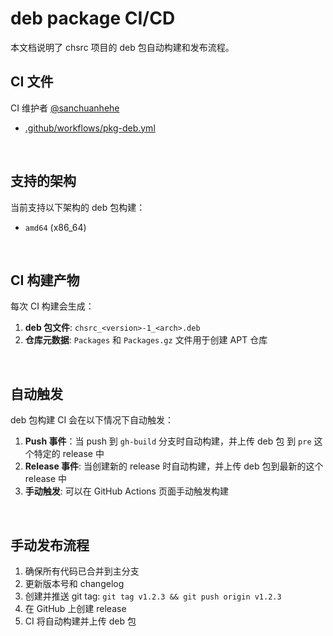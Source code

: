 <!-- -----------------------------------------------------------
 ! SPDX-License-Identifier: GFDL-1.3-or-later
 ! -------------------------------------------------------------
 ! Doc Type      : Markdown
 ! Doc Name      : CI.md
 ! Doc Authors   : sanchuanhehe <wyihe5520@gmail.com>
 ! Contributors  :  曾奥然 <ccmywish@qq.com>
 !               |
 ! Created On    : <2025-06-14>
 ! Last Modified : <2025-06-16>
 ! ---------------------------------------------------------- -->

# deb package CI/CD

本文档说明了 chsrc 项目的 deb 包自动构建和发布流程。

## CI 文件

CI 维护者 [@sanchuanhehe](https://github.com/sanchuanhehe)

- [.github/workflows/pkg-deb.yml](../../.github/workflows/pkg-deb.yml)

<br>

## 支持的架构

当前支持以下架构的 deb 包构建：

- `amd64` (x86_64)

<br>

## CI 构建产物

每次 CI 构建会生成：

1. **deb 包文件**: `chsrc_<version>-1_<arch>.deb`
2. **仓库元数据**: `Packages` 和 `Packages.gz` 文件用于创建 APT 仓库

<br>


## 自动触发

deb 包构建 CI 会在以下情况下自动触发：

1. **Push 事件**：当 push 到 `gh-build` 分支时自动构建，并上传 deb 包 到 `pre` 这个特定的 release 中
2. **Release 事件**: 当创建新的 release 时自动构建，并上传 deb 包到最新的这个 release 中
2. **手动触发**: 可以在 GitHub Actions 页面手动触发构建

<br>

## 手动发布流程

1. 确保所有代码已合并到主分支
2. 更新版本号和 changelog
3. 创建并推送 git tag: `git tag v1.2.3 && git push origin v1.2.3`
4. 在 GitHub 上创建 release
5. CI 将自动构建并上传 deb 包

<br>
